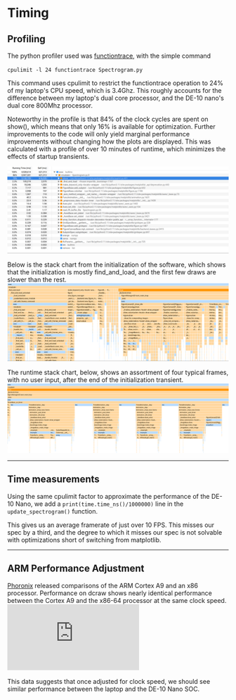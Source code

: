 # Timing
## Profiling
The python profiler used was [functiontrace](https://functiontrace.com/), with the simple command 

`cpulimit -l 24 functiontrace Spectrogram.py`

This command uses cpulimit to restrict the functiontrace operation to 24% of my laptop's CPU speed, which is 3.4Ghz. This roughly accounts for the difference between my laptop's dual core processor, and the DE-10 nano's dual core 800Mhz processor.

Noteworthy in the profile is that 84% of the clock cycles are spent on show(), which means that only 16% is available for optimization. Further improvements to the code will only yield marginal performance improvements without changing how the plots are displayed. This was calculated with a profile of over 10 minutes of runtime, which minimizes the effects of startup transients.

![Call Tree](call-tree.png)

Below is the stack chart from the initialization of the software, which shows that the initialization is mostly find_and_load, and the first few draws are slower than the rest.
![Startup Stack Chart](init-stack-chart.png)

The runtime stack chart, below, shows an assortment of four typical frames, with no user input, after the end of the initialization transient. 
![Runtime Stack Chart](runtime-stack-chart.png)

---
## Time measurements
Using the same cpulimit factor to approximate the performance of the DE-10 Nano, we add a `print(time.time_ns()/1000000)` line in the `update_spectrogram()` function.

This gives us an average framerate of just over 10 FPS. This misses our spec by a third, and the degree to which it misses our spec is not solvable with optimizations short of switching from matplotlib.

---
## ARM Performance Adjustment
[Phoronix](https://www.phoronix.com/review/gentoo_arm_x32/2) released comparisons of the ARM Cortex A9 and an x86 processor. Performance on dcraw shows nearly identical performance between the Cortex A9 and the x86-64 processor at the same clock speed.![Dcraw](https://openbenchmarking.org/embed.php?i=1208261-BY-MERGE844207&sha=2a20ad1&p=2)

This data suggests that once adjusted for clock speed, we should see similar performance between the laptop and the DE-10 Nano SOC.


